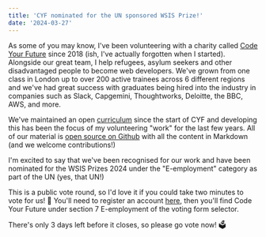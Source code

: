 ```yaml
---
title: 'CYF nominated for the UN sponsored WSIS Prize!'
date: '2024-03-27'
---
```


As some of you may know, I've been volunteering with a charity called [Code Your Future](https://codeyourfuture.io/) since 2018 (ish, I've actually forgotten when I started). Alongside our great team, I help refugees, asylum seekers and other disadvantaged people to become web developers. We've grown from one class in London up to over 200 active trainees across 6 different regions and we've had great success with graduates being hired into the industry in companies such as Slack, Capgemini, Thoughtworks, Deloitte, the BBC, AWS, and more.

We've maintained an open [curriculum](https://curriculum.codeyourfuture.io/) since the start of CYF and developing this has been the focus of my volunteering "work" for the last few years. All of our material is [open source on Github](https://github.com/CodeYourFuture/curriculum) with all the content in Markdown (and we welcome contributions!)

I'm excited to say that we've been recognised for our work and have been nominated for the WSIS Prizes 2024 under the "E-employment" category as part of the UN (yes, that UN!)

This is a public vote round, so I'd love it if you could take two minutes to vote for us! 💚 You'll need to register an account [here](https://www.itu.int/net4/wsis/stocktaking/Prizes/2024), then you'll find Code Your Future under section 7 E-employment of the voting form selector.

There's only 3 days left before it closes, so please go vote now! 🗳️
